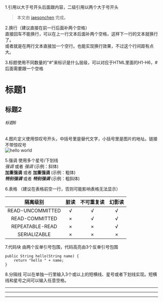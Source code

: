 
1.引用以大于号开头后面跟内容，二级引用以两个大于号开头  
> 本文由 [jaesonchen](https://github.com/jaesonchen/java-study/edit/master/README.md) 完成。  


2.换行（建议直接在前一行后面补两个空格）  
直接回车不能换行，可以在上一行文本后面补两个空格，这样下一行的文本就换行了。  
或者就是在两行文本直接加一个空行。也能实现换行效果，不过这个行间距有点大。  


3.标题使用不同数量的"#"来标识是什么层级，可以对应于HTML里面的H1-H6，#后面需要跟一个空格  
# 标题1  
## 标题2

###### 标题6  


4.图片定义使用惊叹号开头，中括号里是替代文字，小括号里是图片的地址。链接不带惊叹号  
![hello world](https://user-gold-cdn.xitu.io/2018/5/20/1637b08b98619455?w=312&h=305&f=png&s=22430)  


5.强调 使用多个星号/下划线  
*强调* 或者 _强调_ (示例：斜体)  
**加重强调** 或者 __加重强调__ (示例：粗体)  
***特别强调*** 或者 ___特别强调___ (示例：粗斜体)  


6.表格 （建议在表格前空一行，否则可能影响表格无法显示）  

| 隔离级别 | 脏读 | 不可重复读 | 幻影读 |
| :---: | :---: | :---:| :---: |
| READ-UNCOMMITTED | √ | √ | √ |
| READ-COMMITTED | × | √ | √ |
| REPEATABLE-READ | × | × | √ |
| SERIALIZABLE | × | × | × |

  
7.代码块 由两个反单引号包围，代码高亮由3个反单引号包围  
```
public String hello(String name) {
    return "hello " + name;
}
```
  
8.分隔线 可以在单独一行里输入3个或以上的短横线、星号或者下划线实现。短横线和星号之间可以输入任意空格。 

---  
* * *  
___  

